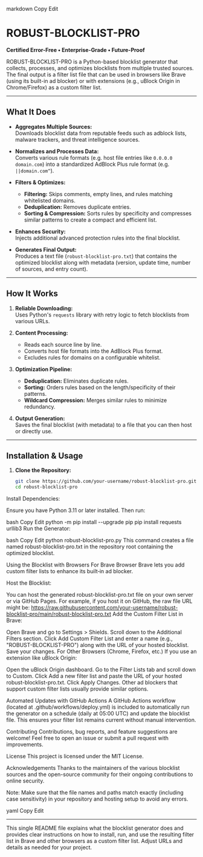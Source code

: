 
markdown
Copy
Edit
# ROBUST-BLOCKLIST-PRO

**Certified Error-Free • Enterprise-Grade • Future-Proof**

ROBUST-BLOCKLIST-PRO is a Python-based blocklist generator that collects, processes, and optimizes blocklists from multiple trusted sources. The final output is a filter list file that can be used in browsers like Brave (using its built-in ad blocker) or with extensions (e.g., uBlock Origin in Chrome/Firefox) as a custom filter list.

---

## What It Does

- **Aggregates Multiple Sources:**  
  Downloads blocklist data from reputable feeds such as adblock lists, malware trackers, and threat intelligence sources.

- **Normalizes and Processes Data:**  
  Converts various rule formats (e.g. host file entries like `0.0.0.0 domain.com`) into a standardized AdBlock Plus rule format (e.g. `||domain.com^`).

- **Filters & Optimizes:**  
  - **Filtering:** Skips comments, empty lines, and rules matching whitelisted domains.  
  - **Deduplication:** Removes duplicate entries.  
  - **Sorting & Compression:** Sorts rules by specificity and compresses similar patterns to create a compact and efficient list.

- **Enhances Security:**  
  Injects additional advanced protection rules into the final blocklist.

- **Generates Final Output:**  
  Produces a text file (`robust-blocklist-pro.txt`) that contains the optimized blocklist along with metadata (version, update time, number of sources, and entry count).

---

## How It Works

1. **Reliable Downloading:**  
   Uses Python's `requests` library with retry logic to fetch blocklists from various URLs.

2. **Content Processing:**  
   - Reads each source line by line.
   - Converts host file formats into the AdBlock Plus format.
   - Excludes rules for domains on a configurable whitelist.

3. **Optimization Pipeline:**  
   - **Deduplication:** Eliminates duplicate rules.
   - **Sorting:** Orders rules based on the length/specificity of their patterns.
   - **Wildcard Compression:** Merges similar rules to minimize redundancy.

4. **Output Generation:**  
   Saves the final blocklist (with metadata) to a file that you can then host or directly use.

---

## Installation & Usage

1. **Clone the Repository:**

   ```bash
   git clone https://github.com/your-username/robust-blocklist-pro.git
   cd robust-blocklist-pro
Install Dependencies:

Ensure you have Python 3.11 or later installed. Then run:

bash
Copy
Edit
python -m pip install --upgrade pip
pip install requests urllib3
Run the Generator:

bash
Copy
Edit
python robust-blocklist-pro.py
This command creates a file named robust-blocklist-pro.txt in the repository root containing the optimized blocklist.

Using the Blocklist with Browsers
For Brave Browser
Brave lets you add custom filter lists to enhance its built‑in ad blocker.

Host the Blocklist:

You can host the generated robust-blocklist-pro.txt file on your own server or via GitHub Pages. For example, if you host it on GitHub, the raw file URL might be:
https://raw.githubusercontent.com/your-username/robust-blocklist-pro/main/robust-blocklist-pro.txt
Add the Custom Filter List in Brave:

Open Brave and go to Settings > Shields.
Scroll down to the Additional Filters section.
Click Add Custom Filter List and enter a name (e.g., "ROBUST-BLOCKLIST-PRO") along with the URL of your hosted blocklist.
Save your changes.
For Other Browsers (Chrome, Firefox, etc.)
If you use an extension like uBlock Origin:

Open the uBlock Origin dashboard.
Go to the Filter Lists tab and scroll down to Custom.
Click Add a new filter list and paste the URL of your hosted robust-blocklist-pro.txt.
Click Apply Changes.
Other ad blockers that support custom filter lists usually provide similar options.

Automated Updates with GitHub Actions
A GitHub Actions workflow (located at .github/workflows/deploy.yml) is included to automatically run the generator on a schedule (daily at 05:00 UTC) and update the blocklist file. This ensures your filter list remains current without manual intervention.

Contributing
Contributions, bug reports, and feature suggestions are welcome!
Feel free to open an issue or submit a pull request with improvements.

License
This project is licensed under the MIT License.

Acknowledgements
Thanks to the maintainers of the various blocklist sources and the open-source community for their ongoing contributions to online security.

Note: Make sure that the file names and paths match exactly (including case sensitivity) in your repository and hosting setup to avoid any errors.

yaml
Copy
Edit

---

This single README file explains what the blocklist generator does and provides clear instructions on how to install, run, and use the resulting filter list in Brave and other browsers as a custom filter list. Adjust URLs and details as needed for your project.
